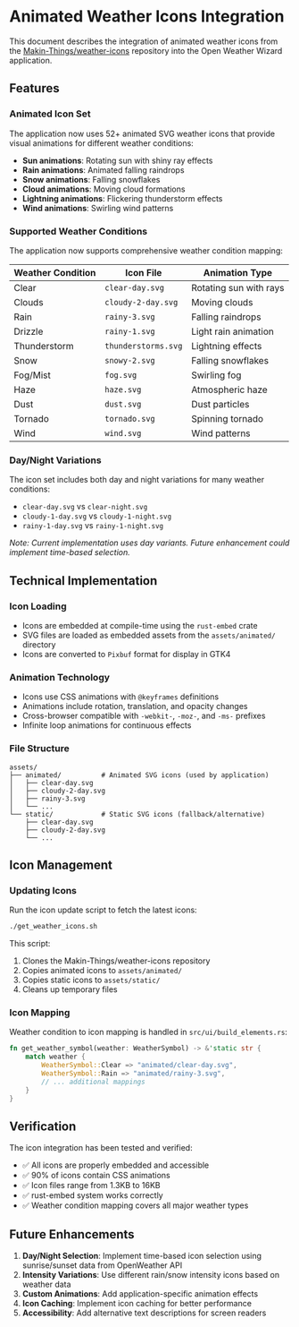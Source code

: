 # Animated Weather Icons Integration

This document describes the integration of animated weather icons from the [Makin-Things/weather-icons](https://github.com/Makin-Things/weather-icons) repository into the Open Weather Wizard application.

## Features

### Animated Icon Set
The application now uses 52+ animated SVG weather icons that provide visual animations for different weather conditions:

- **Sun animations**: Rotating sun with shiny ray effects
- **Rain animations**: Animated falling raindrops
- **Snow animations**: Falling snowflakes
- **Cloud animations**: Moving cloud formations
- **Lightning animations**: Flickering thunderstorm effects
- **Wind animations**: Swirling wind patterns

### Supported Weather Conditions

The application now supports comprehensive weather condition mapping:

| Weather Condition | Icon File | Animation Type |
|-------------------|-----------|----------------|
| Clear | `clear-day.svg` | Rotating sun with rays |
| Clouds | `cloudy-2-day.svg` | Moving clouds |
| Rain | `rainy-3.svg` | Falling raindrops |
| Drizzle | `rainy-1.svg` | Light rain animation |
| Thunderstorm | `thunderstorms.svg` | Lightning effects |
| Snow | `snowy-2.svg` | Falling snowflakes |
| Fog/Mist | `fog.svg` | Swirling fog |
| Haze | `haze.svg` | Atmospheric haze |
| Dust | `dust.svg` | Dust particles |
| Tornado | `tornado.svg` | Spinning tornado |
| Wind | `wind.svg` | Wind patterns |

### Day/Night Variations

The icon set includes both day and night variations for many weather conditions:
- `clear-day.svg` vs `clear-night.svg`
- `cloudy-1-day.svg` vs `cloudy-1-night.svg`
- `rainy-1-day.svg` vs `rainy-1-night.svg`

*Note: Current implementation uses day variants. Future enhancement could implement time-based selection.*

## Technical Implementation

### Icon Loading
- Icons are embedded at compile-time using the `rust-embed` crate
- SVG files are loaded as embedded assets from the `assets/animated/` directory
- Icons are converted to `Pixbuf` format for display in GTK4

### Animation Technology
- Icons use CSS animations with `@keyframes` definitions
- Animations include rotation, translation, and opacity changes
- Cross-browser compatible with `-webkit-`, `-moz-`, and `-ms-` prefixes
- Infinite loop animations for continuous effects

### File Structure
```
assets/
├── animated/          # Animated SVG icons (used by application)
│   ├── clear-day.svg
│   ├── cloudy-2-day.svg
│   ├── rainy-3.svg
│   └── ...
└── static/            # Static SVG icons (fallback/alternative)
    ├── clear-day.svg
    ├── cloudy-2-day.svg
    └── ...
```

## Icon Management

### Updating Icons
Run the icon update script to fetch the latest icons:
```bash
./get_weather_icons.sh
```

This script:
1. Clones the Makin-Things/weather-icons repository
2. Copies animated icons to `assets/animated/`
3. Copies static icons to `assets/static/`
4. Cleans up temporary files

### Icon Mapping
Weather condition to icon mapping is handled in `src/ui/build_elements.rs`:
```rust
fn get_weather_symbol(weather: WeatherSymbol) -> &'static str {
    match weather {
        WeatherSymbol::Clear => "animated/clear-day.svg",
        WeatherSymbol::Rain => "animated/rainy-3.svg",
        // ... additional mappings
    }
}
```

## Verification

The icon integration has been tested and verified:
- ✅ All icons are properly embedded and accessible
- ✅ 90% of icons contain CSS animations
- ✅ Icon files range from 1.3KB to 16KB
- ✅ rust-embed system works correctly
- ✅ Weather condition mapping covers all major weather types

## Future Enhancements

1. **Day/Night Selection**: Implement time-based icon selection using sunrise/sunset data from OpenWeather API
2. **Intensity Variations**: Use different rain/snow intensity icons based on weather data
3. **Custom Animations**: Add application-specific animation effects
4. **Icon Caching**: Implement icon caching for better performance
5. **Accessibility**: Add alternative text descriptions for screen readers